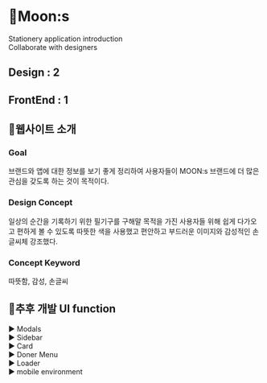 # 🎉Moon:s
Stationery application introduction<br />
Collaborate with designers

## Design : 2

## FrontEnd : 1

## 📖웹사이트 소개

### **Goal**

브랜드와 앱에 대한 정보를 보기 좋게 정리하여 사용자들이 MOON:s 브랜드에 더 많은 관심을 갖도록 하는 것이 목적이다.

### **Design Concept**

일상의 순간을 기록하기 위한 필기구를 구해말 목적을 가진 사용자들 위해 쉽게 다가오고 편하게 볼 수 있도록 따뜻한 색을 사용했고 편안하고 부드러운 이미지와 감성적인 손글씨체 강조했다.

### **Concept Keyword**

따뜻함, 감성, 손글씨

## 📌추후 개발 UI function

▶ Modals<br />
▶ Sidebar<br />
▶ Card<br />
▶ Doner Menu<br />
▶ Loader<br />
▶ mobile environment<br />
